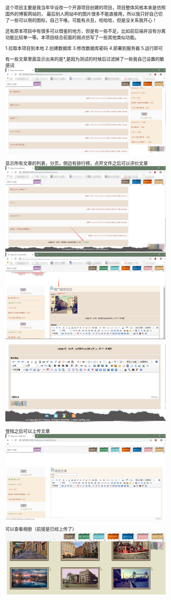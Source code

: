 这个项目主要是我当年毕设改一个开源项目创建的项目，项目整体风格本来是仿照国外的博客网站的， 最后别人网站中的图片很多不能直接用，所以我只好自己切了一些可以用的图标，自己干咯，可能有点丑，哈哈哈，但是没关系我开心！

还有原本项目中有很多可以借鉴的地方，但是有一些不足，比如前后端并没有分离功能比较单一等。本项目结合前面的弱点仿写了一些其他类似功能。


1.拉取本项目到本地
2.创建数据库
3.修改数据库密码
4.部署到服务器
5.运行即可



有一些文章里面显示出来的是*,是因为测试的时候后过滤掉了一些我自己设置的敏感词
![image](https://github.com/caryophyllis/Blog_me/blob/master/image/toplist.png)

显示所有文章的列表，分页，侧边有排行榜，点开文件之后可以评价文章
![image](https://github.com/caryophyllis/Blog_me/blob/master/image/allArticle.png) 
![image](https://github.com/caryophyllis/Blog_me/blob/master/image/showarticle1.png)

![image](https://github.com/caryophyllis/Blog_me/blob/master/image/comment.png)

登陆之后可以上传文章
![image](https://github.com/caryophyllis/Blog_me/blob/master/image/addblog.png)


可以查看相册（前提是已经上传了）
![image](https://github.com/caryophyllis/Blog_me/blob/master/image/showphoto.png)



